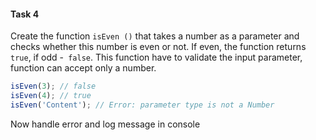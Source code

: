 #### Task 4

Create the function `isEven ()` that takes a number as a parameter and checks whether this number is even or not. If even, the function returns `true`, if odd -` false`. This function have to validate the input parameter, function can accept only a number.

```js
isEven(3); // false
isEven(4); // true
isEven('Content'); // Error: parameter type is not a Number
```


Now handle error and log message in console